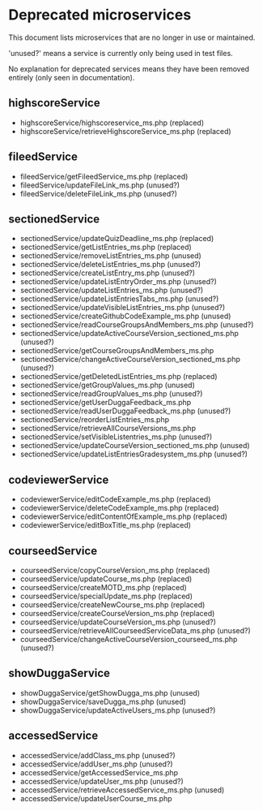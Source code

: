 # Deprecated microservices

This document lists microservices that are no longer in use or maintained.

'unused?' means a service is currently only being used in test files.

No explanation for deprecated services means they have been removed entirely (only seen in documentation).

## highscoreService
- highscoreService/highscoreservice_ms.php (replaced)
- highscoreService/retrieveHighscoreService_ms.php (replaced)

## fileedService
- fileedService/getFileedService_ms.php (replaced)
- fileedService/updateFileLink_ms.php (unused?)
- fileedService/deleteFileLink_ms.php (unused?)

## sectionedService
- sectionedService/updateQuizDeadline_ms.php (replaced)
- sectionedService/getListEntries_ms.php (replaced)
- sectionedService/removeListEntries_ms.php (unused)
- sectionedService/deleteListEntries_ms.php (unused?)
- sectionedService/createListEntry_ms.php (unused?)
- sectionedService/updateListEntryOrder_ms.php (unused?)
- sectionedService/updateListEntries_ms.php (unused?)
- sectionedService/updateListEntriesTabs_ms.php (unused?)
- sectionedService/updateVisibleListEntries_ms.php (unused?)
- sectionedService/createGithubCodeExample_ms.php (unused)
- sectionedService/readCourseGroupsAndMembers_ms.php (unused?)
- sectionedService/updateActiveCourseVersion_sectioned_ms.php (unused?)
- sectionedService/getCourseGroupsAndMembers_ms.php
- sectionedService/changeActiveCourseVersion_sectioned_ms.php (unused?)
- sectionedService/getDeletedListEntries_ms.php (replaced)
- sectionedService/getGroupValues_ms.php (unused)
- sectionedService/readGroupValues_ms.php (unused?)
- sectionedService/getUserDuggaFeedback_ms.php
- sectionedService/readUserDuggaFeedback_ms.php (unused?)
- sectionedService/reorderListEntries_ms.php
- sectionedService/retrieveAllCourseVersions_ms.php
- sectionedService/setVisibleListentries_ms.php (unused?)
- sectionedService/updateCourseVersion_sectioned_ms.php (unused)
- sectionedService/updateListEntriesGradesystem_ms.php (unused?)

## codeviewerService
- codeviewerService/editCodeExample_ms.php (replaced)
- codeviewerService/deleteCodeExample_ms.php (replaced)
- codeviewerService/editContentOfExample_ms.php (replaced)
- codeviewerService/editBoxTitle_ms.php (replaced)

## courseedService
- courseedService/copyCourseVersion_ms.php (replaced)
- courseedService/updateCourse_ms.php (replaced)
- courseedService/createMOTD_ms.php (replaced)
- courseedService/specialUpdate_ms.php (replaced)
- courseedService/createNewCourse_ms.php (replaced)
- courseedService/createCourseVersion_ms.php (replaced)
- courseedService/updateCourseVersion_ms.php (unused?)
- courseedService/retrieveAllCourseedServiceData_ms.php (unused?)
- courseedService/changeActiveCourseVersion_courseed_ms.php (unused?)

## showDuggaService
- showDuggaService/getShowDugga_ms.php (unused)
- showDuggaService/saveDugga_ms.php (unused)
- showDuggaService/updateActiveUsers_ms.php (unused?)



## accessedService
- accessedService/addClass_ms.php (unused?)
- accessedService/addUser_ms.php (unused?)
- accessedService/getAccessedService_ms.php
- accessedService/updateUser_ms.php (unused?)
- accessedService/retrieveAccessedService_ms.php (unused)
- accessedService/updateUserCourse_ms.php